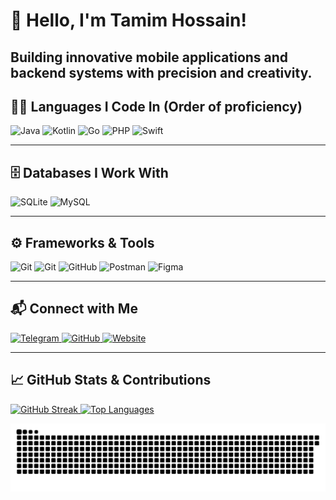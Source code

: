 # 👋 Hello, I'm Tamim Hossain!
**Building innovative mobile applications and backend systems with precision and creativity.**   
--- 
 
## 🧑‍💻 Languages I Code In (Order of proficiency)
<p align="left">
  <img src="https://img.shields.io/badge/Java-ED8B00?style=for-the-badge&logo=openjdk&logoColor=white" alt="Java">
  <img src="https://img.shields.io/badge/Kotlin-7F52FF?style=for-the-badge&logo=kotlin&logoColor=white" alt="Kotlin">
  <img src="https://img.shields.io/badge/Go-00ADD8?style=for-the-badge&logo=go&logoColor=white" alt="Go">
  <img src="https://img.shields.io/badge/PHP-777BB4?style=for-the-badge&logo=php&logoColor=white" alt="PHP">
  <img src="https://img.shields.io/badge/Swift-FA7343?style=for-the-badge&logo=swift&logoColor=white" alt="Swift">
</p>

---

## 🗄️ Databases I Work With
<p align="left">
  <img src="https://img.shields.io/badge/SQLite-07405e?style=for-the-badge&logo=sqlite&logoColor=white" alt="SQLite">
  <img src="https://img.shields.io/badge/MySQL-00758f?style=for-the-badge&logo=mysql&logoColor=white" alt="MySQL">
</p>

---

## ⚙️ Frameworks & Tools
<p align="left">
  <img src="https://img.shields.io/badge/Jetpack_Compose-343434?style=for-the-badge&logo=jetpack-compose" alt="Git">
  <img src="https://img.shields.io/badge/Git-F05033?style=for-the-badge&logo=git&logoColor=white" alt="Git">
  <img src="https://img.shields.io/badge/GitHub-171515?style=for-the-badge&logo=github&logoColor=white" alt="GitHub">
  <img src="https://img.shields.io/badge/Postman-FF6C37?style=for-the-badge&logo=postman&logoColor=white" alt="Postman">
  <img src="https://img.shields.io/badge/Figma-F24E1E?style=for-the-badge&logo=figma&logoColor=white" alt="Figma">
</p>

---

## 📬 Connect with Me
<p align="left">
  <a href="https://t.me/CodeWithTamim" target="_blank">
    <img src="https://img.shields.io/badge/Telegram-26A5E4?style=for-the-badge&logo=telegram&logoColor=white" alt="Telegram">
  </a>
  <a href="https://github.com/CodeWithTamim" target="_blank">
    <img src="https://img.shields.io/badge/GitHub-171515?style=for-the-badge&logo=github&logoColor=white" alt="GitHub">
  </a>
  <a href="https://nasahacker.com" target="_blank">
    <img src="https://img.shields.io/badge/Website-DC143C?style=for-the-badge&logo=internet-explorer&logoColor=white" alt="Website">
  </a>
</p>

---

## 📈 GitHub Stats & Contributions
<p align="left">
  <a href="https://github.com/CodeWithTamim">
    <img src="https://github-readme-streak-stats.herokuapp.com/?user=CodeWithTamim&theme=tokyonight&hide_border=true" alt="GitHub Streak">
  </a>
  <a href="https://github.com/CodeWithTamim">
    <img src="https://github-readme-stats.vercel.app/api/top-langs/?username=CodeWithTamim&layout=compact&theme=tokyonight&hide_border=true" alt="Top Languages">
  </a>
</p>

<p align="left">
  <img src="https://github.com/CodeWithTamim/CodeWithTamim/blob/output/github-contribution-grid-snake-dark.svg" alt="GitHub Contributions Snake">
</p>
